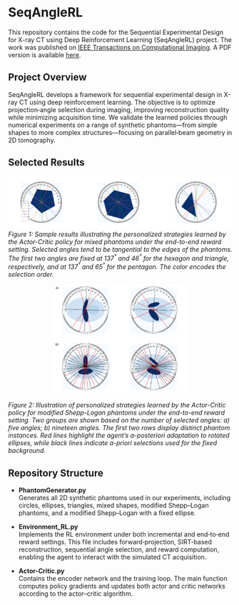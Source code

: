 # SeqAngleRL

This repository contains the code for the Sequential Experimental Design for X-ray CT using Deep Reinforcement Learning (SeqAngleRL) project. The work was published on [IEEE Transactions on Computational Imaging](https://ieeexplore.ieee.org/document/10572344/authors#authors). A PDF version is available [here](https://ir.cwi.nl/pub/34320/34320.pdf).

## Project Overview
SeqAngleRL develops a framework for sequential experimental design in X-ray CT using deep reinforcement learning. The objective is to optimize projection‐angle selection during imaging, improving reconstruction quality while minimizing acquisition time. We validate the learned policies through numerical experiments on a range of synthetic phantoms—from simple shapes to more complex structures—focusing on parallel‐beam geometry in 2D tomography.

## Selected Results

![End-to-end reward performance in mixed phantoms](Images/Mix_results.png)  
*Figure 1: Sample results illustrating the personalized strategies learned by the Actor-Critic policy for mixed phantoms under the end-to-end reward setting. Selected angles tend to be tangential to the edges of the phantoms. The first two angles are fixed at 137<sup>°</sup> and 46<sup>°</sup> for the hexagon and triangle, respectively, and at 137<sup>°</sup> and 65<sup>°</sup> for the pentagon. The color encodes the selection order.*

<p align="center">
  <img src="Images/Shepp_fill.png" width="60%" />
</p>

*Figure 2: Illustration of personalized strategies learned by the Actor-Critic policy for modified Shepp-Logan phantoms under the end-to-end reward setting. Two groups are shown based on the number of selected angles: a) five angles; b) nineteen angles. The first two rows display distinct phantom instances. Red lines highlight the agent’s a-posteriori adaptation to rotated ellipses, while black lines indicate a-priori selections used for the fixed background.*

## Repository Structure
- **PhantomGenerator.py**  
  Generates all 2D synthetic phantoms used in our experiments, including circles, ellipses, triangles, mixed shapes, modified Shepp–Logan phantoms, and a modified Shepp–Logan with a fixed ellipse.

- **Environment_RL.py**  
  Implements the RL environment under both incremental and end‐to‐end reward settings. This file includes forward‐projection, SIRT‐based reconstruction, sequential angle selection, and reward computation, enabling the agent to interact with the simulated CT acquisition.

- **Actor-Critic.py**  
  Contains the encoder network and the training loop. The main function computes policy gradients and updates both actor and critic networks according to the actor–critic algorithm.

